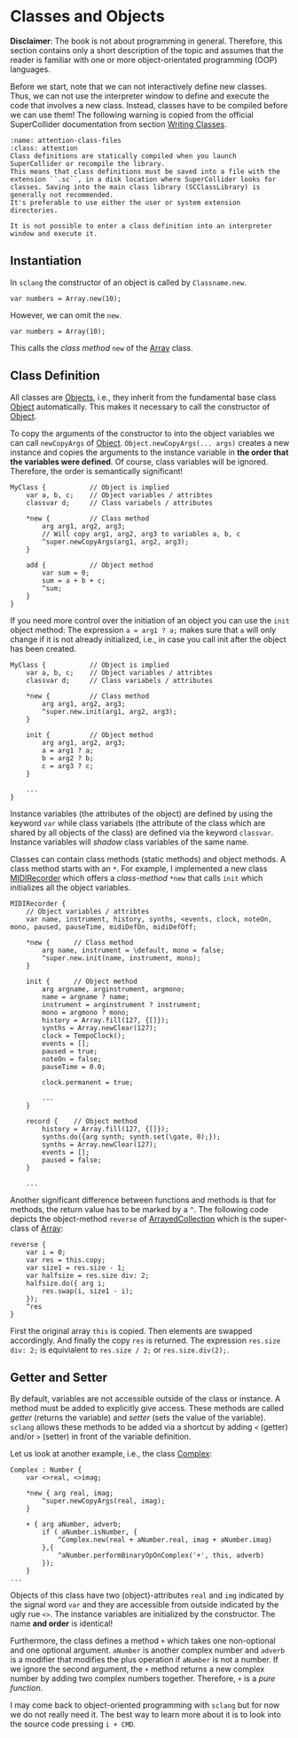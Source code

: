# Classes and Objects

**Disclaimer**: The book is not about programming in general. Therefore, this section contains only a short description of the topic and assumes that the reader is familiar with one or more object-orientated programming (OOP) languages.

Before we start, note that we can not interactively define new classes.
Thus, we can not use the interpreter window to define and execute the code that involves a new class.
Instead, classes have to be compiled before we can use them!
The following warning is copied from the official SuperCollider documentation from section [Writing Classes](https://doc.sccode.org/Guides/WritingClasses.html).

```{admonition} Compiling Class Files
:name: attention-class-files
:class: attention
Class definitions are statically compiled when you launch SuperCollider or recompile the library.
This means that class definitions must be saved into a file with the extension ``.sc``, in a disk location where SuperCollider looks for classes. Saving into the main class library (SCClassLibrary) is generally not recommended. 
It's preferable to use either the user or system extension directories.

It is not possible to enter a class definition into an interpreter window and execute it.
```

## Instantiation

In ``sclang`` the constructor of an object is called by ``Classname.new``.

```isc
var numbers = Array.new(10);
```

However, we can omit the ``new``.

```isc
var numbers = Array(10);
```

This calls the *class method* ``new`` of the [Array](https://doc.sccode.org/Classes/Array.html) class.

## Class Definition

All classes are [Objects](https://doc.sccode.org/Classes/Object.html), i.e., they inherit from the fundamental base class [Object](https://doc.sccode.org/Classes/Object.html) automatically.
This makes it necessary to call the constructor of [Object](https://doc.sccode.org/Classes/Object.html).

To copy the arguments of the constructor to into the object variables we can call ``newCopyArgs`` of [Object](https://doc.sccode.org/Classes/Object.html).
``Object.newCopyArgs(... args)`` creates a new instance and copies the arguments to the instance variable in **the order that the variables were defined**.
Of course, class variables will be ignored.
Therefore, the order is semantically significant!

```isc
MyClass {           // Object is implied
    var a, b, c;    // Object variables / attribtes
    classvar d;     // Class variabels / attributes

    *new {          // Class method
        arg arg1, arg2, arg3;
        // Will copy arg1, arg2, arg3 to variables a, b, c
        ^super.newCopyArgs(arg1, arg2, arg3);
    }

    add {           // Object method
        var sum = 0;
        sum = a + b + c;
        ^sum;
    }
}
```

If you need more control over the initiation of an object you can use the ``init`` object method:
The expression ``a = arg1 ? a;`` makes sure that ``a`` will only change if it is not already initialized, i.e., in case you call init after the object has been created.

```isc
MyClass {           // Object is implied
    var a, b, c;    // Object variables / attribtes
    classvar d;     // Class variabels / attributes

    *new {          // Class method
        arg arg1, arg2, arg3;
        ^super.new.init(arg1, arg2, arg3);
    }

    init {          // Object method
        arg arg1, arg2, arg3;
        a = arg1 ? a;
        b = arg2 ? b;
        c = arg3 ? c;
    }

    ...
}
```

Instance variables (the attributes of the object) are defined by using the keyword ``var`` while class variabels (the attribute of the class which are shared by all objects of the class) are defined via the keyword ``classvar``.
Instance variables will *shadow* class variables of the same name.

Classes can contain class methods (static methods) and object methods.
A class method starts with an ``*``.
For example, I implemented a new class [MIDIRecorder](https://github.com/BZoennchen/algorithmic-compositions/blob/main/sc/extensions/classes/MIDIRecorder.sc) which offers a *class-method* ``*new`` that calls ``init`` which initializes all the object variables.

```isc
MIDIRecorder {
    // Object variables / attribtes
    var name, instrument, history, synths, <events, clock, noteOn, mono, paused, pauseTime, midiDefOn, midiDefOff;

    *new {      // Class method
        arg name, instrument = \default, mono = false;
        ^super.new.init(name, instrument, mono);
    }

    init {      // Object method
        arg argname, arginstrument, argmono;
        name = argname ? name;
        instrument = arginstrument ? instrument;
        mono = argmono ? mono;
        history = Array.fill(127, {[]});
        synths = Array.newClear(127);
        clock = TempoClock();
        events = [];
        paused = true;
        noteOn = false;
        pauseTime = 0.0;

        clock.permanent = true;

        ...
    }

    record {    // Object method
        history = Array.fill(127, {[]});
        synths.do({arg synth; synth.set(\gate, 0);});
        synths = Array.newClear(127);
        events = [];
        paused = false;
    }

    ...

```

Another significant difference between functions and methods is that for methods, the return value has to be marked by a ``^``.
The following code depicts the object-method ``reverse`` of [ArrayedCollection](https://doc.sccode.org/Classes/ArrayedCollection.html) which is the super-class of [Array](https://doc.sccode.org/Classes/Array.html):

```isc
reverse {
    var i = 0;
    var res = this.copy;
    var size1 = res.size - 1;
    var halfsize = res.size div: 2;
    halfsize.do({ arg i;
        res.swap(i, size1 - i);
    });
    ^res
}
```

First the original array ``this`` is copied.
Then elements are swapped accordingly.
And finally the copy ``res`` is returned.
The expression ``res.size div: 2;`` is equivialent to ``res.size / 2;`` or ``res.size.div(2);``.

## Getter and Setter

By default, variables are not accessible outside of the class or instance.
A method must be added to explicitly give access.
These methods are called *getter* (returns the variable) and *setter* (sets the value of the variable).
``sclang`` allows these methods to be added via a shortcut by adding ``<`` (getter) and/or ``>`` (setter) in front of the variable definition.

Let us look at another example, i.e., the class [Complex](https://doc.sccode.org/Classes/Complex.html):

```isc
Complex : Number {
    var <>real, <>imag;

    *new { arg real, imag;
        ^super.newCopyArgs(real, imag);
    }

    + { arg aNumber, adverb;
        if ( aNumber.isNumber, {
            ^Complex.new(real + aNumber.real, imag + aNumber.imag)
        },{
            ^aNumber.performBinaryOpOnComplex('+', this, adverb)
        });
    }
...
```

Objects of this class have two (object)-attributes ``real`` and ``img`` indicated by the signal word ``var`` and they are accessible from outside indicated by the ugly rue ``<>``.
The instance variables are initialized by the constructor.
The name **and order** is identical!

Furthermore, the class defines a method ``+`` which takes one non-optional and one optional argument.
``aNumber`` is another complex number and ``adverb`` is a modifier that modifies the plus operation if ``aNumber`` is not a number.
If we ignore the second argument, the ``+`` method returns a new complex number by adding two complex numbers together.
Therefore, ``+`` is a *pure function*.

I may come back to object-oriented programming with ``sclang`` but for now we do not really need it.
The best way to learn more about it is to look into the source code pressing ``i + CMD``.